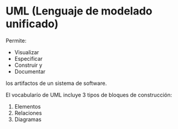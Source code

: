 # UML (Lenguaje de modelado unificado)

Permite:

* Visualizar
* Especificar
* Construir y
* Documentar

los artifactos de un sistema de software.

El vocabularío de UML incluye 3 tipos de bloques de construcción:

1. Elementos
2. Relaciones
3. Diagramas
